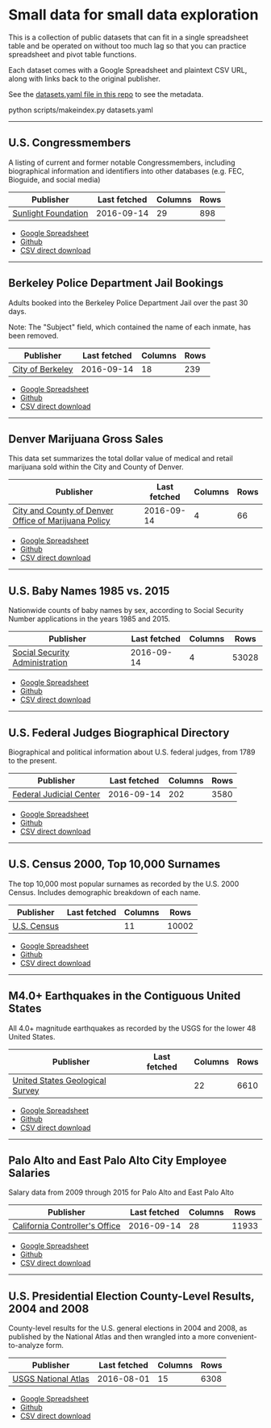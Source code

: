 # Small data for small data exploration

This is a collection of public datasets that can fit in a single spreadsheet table and be operated on without too much lag so that you can practice spreadsheet and pivot table functions.

Each dataset comes with a Google Spreadsheet and plaintext CSV URL, along with links back to the original publisher.

See the [datasets.yaml file in this repo](datasets.yaml) to see the metadata.


<!-- begin makeindex -->
python scripts/makeindex.py datasets.yaml


-------------


<a id="dataset-us-congressmembers"></a>


## U.S. Congressmembers

A listing of current and former notable Congressmembers, including biographical information and identifiers into other databases (e.g. FEC, Bioguide, and social media)



| Publisher   | Last fetched | Columns | Rows |
|-------------|----|---------|------|
| [Sunlight Foundation](https://sunlightlabs.github.io/congress/#legislator-spreadsheet) |  2016-09-14 | 29 | 898 |

- [Google Spreadsheet](None)
- [Github](datasets/us-congressmembers.csv)
- [CSV direct download](https://github.com/dannguyen/smalldata/raw/master/datasets/us-congressmembers.csv)




-------------

<a id="dataset-berkeley-jail-bookings"></a>


## Berkeley Police Department Jail Bookings

Adults booked into the Berkeley Police Department Jail over the past 30 days.

Note: The "Subject" field, which contained the name of each inmate, has been removed.



| Publisher   | Last fetched | Columns | Rows |
|-------------|----|---------|------|
| [City of Berkeley](https://data.cityofberkeley.info/Public-Safety/Berkeley-PD-Log-Jail-Bookings/7ykt-c32j) |  2016-09-14 | 18 | 239 |

- [Google Spreadsheet](https://docs.google.com/spreadsheets/d/1lH2P_0Bb6aZdldjLZXmUnp-zoocXmCGFMojM59kkLns/edit#gid=817412220)
- [Github](datasets/berkeley-jail-bookings.csv)
- [CSV direct download](https://github.com/dannguyen/smalldata/raw/master/datasets/berkeley-jail-bookings.csv)




-------------

<a id="dataset-denver-marijuana-gross-sales"></a>


## Denver Marijuana Gross Sales

This data set summarizes the total dollar value of medical and retail marijuana sold within the City and County of Denver.



| Publisher   | Last fetched | Columns | Rows |
|-------------|----|---------|------|
| [City and County of Denver Office of Marijuana Policy](https://www.denvergov.org/opendata/dataset/city-and-county-of-denver-marijuana-gross-sales) |  2016-09-14 | 4 | 66 |

- [Google Spreadsheet](https://docs.google.com/spreadsheets/d/1MxgnMXRJjjZkX82I1gdPlyfnqMzo6AX5R0s6vRICfiw/edit#gid=2004741670)
- [Github](datasets/denver-marijuana-gross-sales.csv)
- [CSV direct download](https://github.com/dannguyen/smalldata/raw/master/datasets/denver-marijuana-gross-sales.csv)




-------------

<a id="dataset-ssa-babynames-1985-vs-2015"></a>


## U.S. Baby Names 1985 vs. 2015

Nationwide counts of baby names by sex, according to Social Security Number applications in the years 1985 and 2015.



| Publisher   | Last fetched | Columns | Rows |
|-------------|----|---------|------|
| [Social Security Administration](https://www.ssa.gov/oact/babynames/limits.html) |  2016-09-14 | 4 | 53028 |

- [Google Spreadsheet](https://docs.google.com/spreadsheets/d/17dDrhGrKV68USZT55LVFMOyhD-JnBFW7jg-S3DQprZ0/edit#gid=865374786)
- [Github](datasets/ssa-babynames-1985-vs-2015.csv)
- [CSV direct download](https://github.com/dannguyen/smalldata/raw/master/datasets/ssa-babynames-1985-vs-2015.csv)




-------------

<a id="dataset-us-federal-judges-biographies"></a>


## U.S. Federal Judges Biographical Directory

Biographical and political information about U.S. federal judges, from 1789 to the present.



| Publisher   | Last fetched | Columns | Rows |
|-------------|----|---------|------|
| [Federal Judicial Center](http://www.fjc.gov/history/home.nsf/page/export.html) |  2016-09-14 | 202 | 3580 |

- [Google Spreadsheet](https://docs.google.com/spreadsheets/d/1EhWjKUF9OrWiPr_EzE_3kupTqf98Kdnr7co6hg4sb5I/edit#gid=66538324)
- [Github](datasets/us-federal-judges-biographies.csv)
- [CSV direct download](https://github.com/dannguyen/smalldata/raw/master/datasets/us-federal-judges-biographies.csv)




-------------

<a id="dataset-census-2000-surnames"></a>


## U.S. Census 2000, Top 10,000 Surnames

The top 10,000 most popular surnames as recorded by the U.S. 2000 Census. Includes demographic breakdown of each name.



| Publisher   | Last fetched | Columns | Rows |
|-------------|----|---------|------|
| [U.S. Census](http://www.census.gov/topics/population/genealogy/data/2000_surnames.html) |   | 11 | 10002 |

- [Google Spreadsheet](https://docs.google.com/spreadsheets/d/15G0cLi9MEnWjllaFA8T_FGCNj_rlSXlxFSZBpYCtavs/edit#gid=442585932)
- [Github](datasets/census-2000-surnames.csv)
- [CSV direct download](https://github.com/dannguyen/smalldata/raw/master/datasets/census-2000-surnames.csv)




-------------

<a id="dataset-usgs-m4-earthquakes-contiguous-united-states"></a>


## M4.0+ Earthquakes in the Contiguous United States

All 4.0+ magnitude earthquakes as recorded by the USGS for the lower 48 United States.



| Publisher   | Last fetched | Columns | Rows |
|-------------|----|---------|------|
| [United States Geological Survey](http://earthquake.usgs.gov/earthquakes/search/) |   | 22 | 6610 |

- [Google Spreadsheet](https://docs.google.com/spreadsheets/d/1DXcqRnuxfoDNHi6c_5TTXYa8smeif-moSWI5G14IDR4/edit#gid=524073830)
- [Github](datasets/usgs-m4-earthquakes-contiguous-united-states.csv)
- [CSV direct download](https://github.com/dannguyen/smalldata/raw/master/datasets/usgs-m4-earthquakes-contiguous-united-states.csv)




-------------

<a id="dataset-palo-altos-salaries"></a>


## Palo Alto and East Palo Alto City Employee Salaries

Salary data from 2009 through 2015 for Palo Alto and East Palo Alto



| Publisher   | Last fetched | Columns | Rows |
|-------------|----|---------|------|
| [California Controller's Office](http://publicpay.ca.gov/Reports/RawExport.aspx) |  2016-09-14 | 28 | 11933 |

- [Google Spreadsheet](https://docs.google.com/spreadsheets/d/1nTdSBLcUxrm29jZ1Tn6tZ8fYYNHPv_h79m0JVK_5RFI/edit#gid=392550862)
- [Github](datasets/palo-altos-salaries.csv)
- [CSV direct download](https://github.com/dannguyen/smalldata/raw/master/datasets/palo-altos-salaries.csv)




-------------

<a id="dataset-us-presidential-election-county-results-2004-vs-2008"></a>


## U.S. Presidential Election County-Level Results, 2004 and 2008

County-level results for the U.S. general elections in 2004 and 2008, as published by the National Atlas and then wrangled into a more convenient-to-analyze form.



| Publisher   | Last fetched | Columns | Rows |
|-------------|----|---------|------|
| [USGS National Atlas](https://github.com/helloworlddata/us-presidential-election-county-results) |  2016-08-01 | 15 | 6308 |

- [Google Spreadsheet](https://docs.google.com/spreadsheets/d/1v6zqutv__4TiO0nahVJOyfs-NlD_IB7KUULRiicSO9s/edit#gid=1965947663)
- [Github](datasets/us-presidential-election-county-results-2004-vs-2008.csv)
- [CSV direct download](https://github.com/dannguyen/smalldata/raw/master/datasets/us-presidential-election-county-results-2004-vs-2008.csv)



